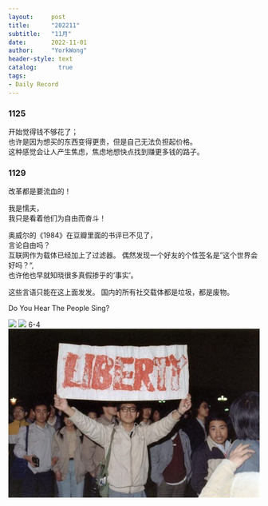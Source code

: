 ```yaml
---
layout:     post
title:      "202211"
subtitle:   "11月"
date:       2022-11-01
author:     "YorkWong"
header-style: text
catalog:      true
tags:
- Daily Record
---
```


### 1125
开始觉得钱不够花了；  
也许是因为想买的东西变得更贵，但是自己无法负担起价格。  
这种感觉会让人产生焦虑，焦虑地想快点找到赚更多钱的路子。

### 1129
改革都是要流血的！

我是懦夫，  
我只是看着他们为自由而奋斗！

奥威尔的《1984》在豆瓣里面的书评已不见了，  
言论自由吗？  
互联网作为载体已经加上了过滤器。
偶然发现一个好友的个性签名是”这个世界会好吗？“,  
也许他也早就知晓很多真假掺乎的‘事实’。

这些言语只能在这上面发发。
国内的所有社交载体都是垃圾，都是废物。  

Do You Hear The People Sing?

![](https://pic.imgdb.cn/item/6385af3716f2c2beb144cf36.jpg)
![](https://pic.imgdb.cn/item/636376d316f2c2beb18634c7.jpg)
6-4
![](/img/daily/64.jpg)
